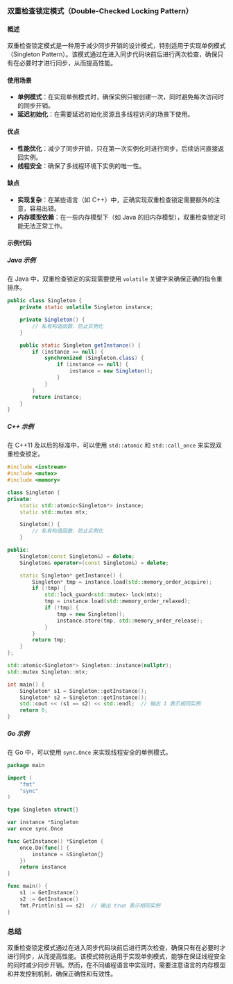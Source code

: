 ### 双重检查锁定模式（Double-Checked Locking Pattern）

#### 概述
双重检查锁定模式是一种用于减少同步开销的设计模式，特别适用于实现单例模式（Singleton Pattern）。该模式通过在进入同步代码块前后进行两次检查，确保只有在必要时才进行同步，从而提高性能。

#### 使用场景
- **单例模式**：在实现单例模式时，确保实例只被创建一次，同时避免每次访问时的同步开销。
- **延迟初始化**：在需要延迟初始化资源且多线程访问的场景下使用。

#### 优点
- **性能优化**：减少了同步开销，只在第一次实例化时进行同步，后续访问直接返回实例。
- **线程安全**：确保了多线程环境下实例的唯一性。

#### 缺点
- **实现复杂**：在某些语言（如 C++）中，正确实现双重检查锁定需要额外的注意，容易出错。
- **内存模型依赖**：在一些内存模型下（如 Java 的旧内存模型），双重检查锁定可能无法正常工作。

#### 示例代码

##### Java 示例
在 Java 中，双重检查锁定的实现需要使用 `volatile` 关键字来确保正确的指令重排序。

```java
public class Singleton {
    private static volatile Singleton instance;

    private Singleton() {
        // 私有构造函数，防止实例化
    }

    public static Singleton getInstance() {
        if (instance == null) {
            synchronized (Singleton.class) {
                if (instance == null) {
                    instance = new Singleton();
                }
            }
        }
        return instance;
    }
}
```

##### C++ 示例
在 C++11 及以后的标准中，可以使用 `std::atomic` 和 `std::call_once` 来实现双重检查锁定。

```cpp
#include <iostream>
#include <mutex>
#include <memory>

class Singleton {
private:
    static std::atomic<Singleton*> instance;
    static std::mutex mtx;

    Singleton() {
        // 私有构造函数，防止实例化
    }

public:
    Singleton(const Singleton&) = delete;
    Singleton& operator=(const Singleton&) = delete;

    static Singleton* getInstance() {
        Singleton* tmp = instance.load(std::memory_order_acquire);
        if (!tmp) {
            std::lock_guard<std::mutex> lock(mtx);
            tmp = instance.load(std::memory_order_relaxed);
            if (!tmp) {
                tmp = new Singleton();
                instance.store(tmp, std::memory_order_release);
            }
        }
        return tmp;
    }
};

std::atomic<Singleton*> Singleton::instance(nullptr);
std::mutex Singleton::mtx;

int main() {
    Singleton* s1 = Singleton::getInstance();
    Singleton* s2 = Singleton::getInstance();
    std::cout << (s1 == s2) << std::endl;  // 输出 1 表示相同实例
    return 0;
}
```

##### Go 示例
在 Go 中，可以使用 `sync.Once` 来实现线程安全的单例模式。

```go
package main

import (
    "fmt"
    "sync"
)

type Singleton struct{}

var instance *Singleton
var once sync.Once

func GetInstance() *Singleton {
    once.Do(func() {
        instance = &Singleton{}
    })
    return instance
}

func main() {
    s1 := GetInstance()
    s2 := GetInstance()
    fmt.Println(s1 == s2)  // 输出 true 表示相同实例
}
```

### 总结
双重检查锁定模式通过在进入同步代码块前后进行两次检查，确保只有在必要时才进行同步，从而提高性能。该模式特别适用于实现单例模式，能够在保证线程安全的同时减少同步开销。然而，在不同编程语言中实现时，需要注意语言的内存模型和并发控制机制，确保正确性和有效性。
